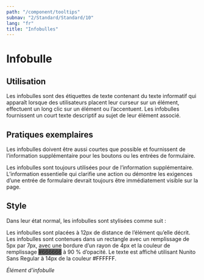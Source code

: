 ```yaml
---
path: "/component/tooltips"
subnav: "2/Standard/Standard/10"
lang: "fr"
title: "Infobulles"
---
```



# Infobulle
## Utilisation
Les infobulles sont des étiquettes de texte contenant du texte informatif qui apparaît lorsque des utilisateurs placent leur curseur sur un élément, effectuent un long clic sur un élément ou l’accentuent. Les infobulles fournissent un court texte descriptif au sujet de leur élément associé.

## Pratiques exemplaires
Les infobulles doivent être aussi courtes que possible et fournissent de l’information supplémentaire pour les boutons ou les entrées de formulaire.

Les infobulles sont toujours utilisées pour de l’information supplémentaire. L’information essentielle qui clarifie une action ou démontre les exigences d’une entrée de formulaire devrait toujours être immédiatement visible sur la page.

## Style
Dans leur état normal, les infobulles sont stylisées comme suit :

Les infobulles sont placées à 12px de distance de l’élément qu’elle décrit. Les infobulles sont contenues dans un rectangle avec un remplissage de 5px par 7px, avec une bordure d’un rayon de 4px et la couleur de remplissage <badge style="background-color: #666666">#666666</badge> à 90 % d’opacité. Le texte est affiché utilisant Nunito Sans Regular à 14px de la couleur <badge style="background-color: #FFFFFF; color: black">#FFFFFF</badge>.

*Élément d’infobulle*
